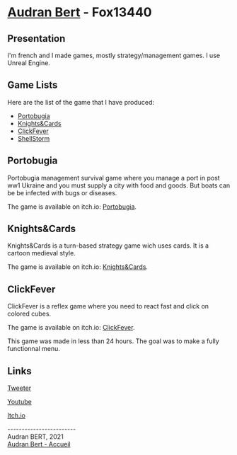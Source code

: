 # [Audran Bert](index.md) - Fox13440


## Presentation

I'm french and I made games, mostly strategy/management games. I use Unreal Engine.

## Game Lists

Here are the list of the game that I have produced:

- [Portobugia](https://fox13440.itch.io/portobugia)
- [Knights&Cards](https://fox13440.itch.io/knights-cards)
- [ClickFever](https://fox13440.itch.io/clickfever)
- [ShellStorm]()

## Portobugia

Portobugia management survival game where you manage a port in post ww1 Ukraine and you must supply a city with food and goods. But boats can be be infected with bugs or diseases.

The game is available on itch.io: [Portobugia](https://fox13440.itch.io/portobugia).

## Knights&Cards

Knights&Cards is a turn-based strategy game wich uses cards. It is a cartoon medieval style.

The game is available on itch.io: [Knights&Cards](https://fox13440.itch.io/knights-cards).

## ClickFever

ClickFever is a reflex game where you need to react fast and click on colored cubes.

The game is available on itch.io: [ClickFever](https://fox13440.itch.io/clickfever).

This game was made in less than 24 hours. The goal was to make a fully functionnal menu.

## Links

[Tweeter](https://twitter.com/Fox13440)

[Youtube](https://www.youtube.com/channel/UCvhoh668Kbh2rtLeh8nvQKw)

[Itch.io](https://fox13440.itch.io/)

------------------------ \
Audran BERT, 2021 \
[Audran Bert - Accueil](index.md)
